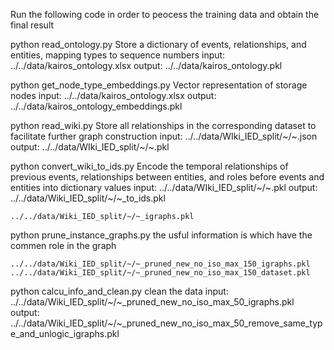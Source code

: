 Run the following code in order to peocess the training data and obtain the final result

python read_ontology.py 
    Store a dictionary of events, relationships, and entities, mapping types to sequence numbers
    input: ../../data/kairos_ontology.xlsx
    output: ../../data/kairos_ontology.pkl  


python get_node_type_embeddings.py
    Vector representation of storage nodes
    input: ../../data/kairos_ontology.xlsx
    output: ../../data/kairos_ontology_embeddings.pkl
        

python read_wiki.py
    Store all relationships in the corresponding dataset to facilitate further graph construction
    input: ../../data/WIki_IED_split/~/~.json
    output: ../../data/WIki_IED_split/~/~.pkl
        


    
python convert_wiki_to_ids.py
    Encode the temporal relationships of previous events, relationships between entities, and roles before events and entities into dictionary values
    input: ../../data/WIki_IED_split/~/~.pkl
    output: 
    ../../data/Wiki_IED_split/~/~_to_ids.pkl
        
    ../../data/Wiki_IED_split/~/~_igraphs.pkl
        


python prune_instance_graphs.py
    the usful information is which have the commen role in the graph

    ../../data/Wiki_IED_split/~/~_pruned_new_no_iso_max_150_igraphs.pkl
    ../../data/Wiki_IED_split/~/~_pruned_new_no_iso_max_150_dataset.pkl


python calcu_info_and_clean.py
    clean the data
    input: ../../data/Wiki_IED_split/~/~_pruned_new_no_iso_max_50_igraphs.pkl
    output: ../../data/Wiki_IED_split/~/~_pruned_new_no_iso_max_50_remove_same_type_and_unlogic_igraphs.pkl
